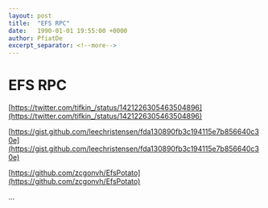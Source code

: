 ```yaml
---
layout: post
title:  "EFS RPC"
date:   1990-01-01 19:55:00 +0000
author: PfiatDe
excerpt_separator: <!--more-->
---
```


# EFS RPC

[https://twitter.com/tifkin_/status/1421226305463504896](https://twitter.com/tifkin_/status/1421226305463504896)

[https://gist.github.com/leechristensen/fda130890fb3c194115e7b856640c30e](https://gist.github.com/leechristensen/fda130890fb3c194115e7b856640c30e)

[https://github.com/zcgonvh/EfsPotato](https://github.com/zcgonvh/EfsPotato)

...
<!--more-->
